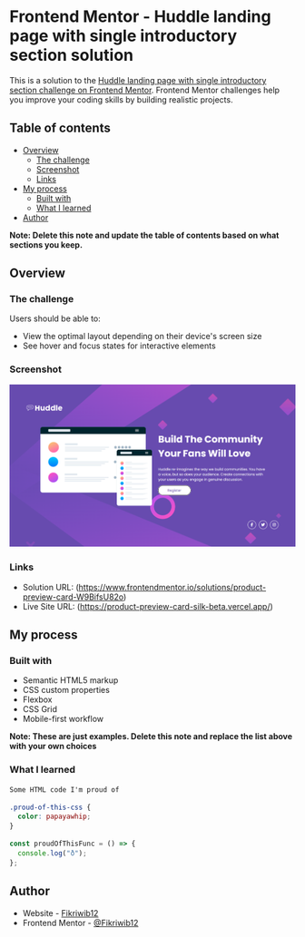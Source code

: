 # Frontend Mentor - Huddle landing page with single introductory section solution

This is a solution to the [Huddle landing page with single introductory section challenge on Frontend Mentor](https://www.frontendmentor.io/challenges/huddle-landing-page-with-a-single-introductory-section-B_2Wvxgi0). Frontend Mentor challenges help you improve your coding skills by building realistic projects.

## Table of contents

- [Overview](#overview)
  - [The challenge](#the-challenge)
  - [Screenshot](#screenshot)
  - [Links](#links)
- [My process](#my-process)
  - [Built with](#built-with)
  - [What I learned](#what-i-learned)
- [Author](#author)

**Note: Delete this note and update the table of contents based on what sections you keep.**

## Overview

### The challenge

Users should be able to:

- View the optimal layout depending on their device's screen size
- See hover and focus states for interactive elements

### Screenshot

![](./screenshot.png)

### Links

- Solution URL: (https://www.frontendmentor.io/solutions/product-preview-card-W9BifsU82o)
- Live Site URL: (https://product-preview-card-silk-beta.vercel.app/)

## My process

### Built with

- Semantic HTML5 markup
- CSS custom properties
- Flexbox
- CSS Grid
- Mobile-first workflow

**Note: These are just examples. Delete this note and replace the list above with your own choices**

### What I learned

```html
Some HTML code I'm proud of
```

```css
.proud-of-this-css {
  color: papayawhip;
}
```

```js
const proudOfThisFunc = () => {
  console.log("ð");
};
```

## Author

- Website - [Fikriwib12](https://fikriporto-ten.vercel.app/)
- Frontend Mentor - [@Fikriwib12](hhttps://www.frontendmentor.io/profile/Fikriwib12)
